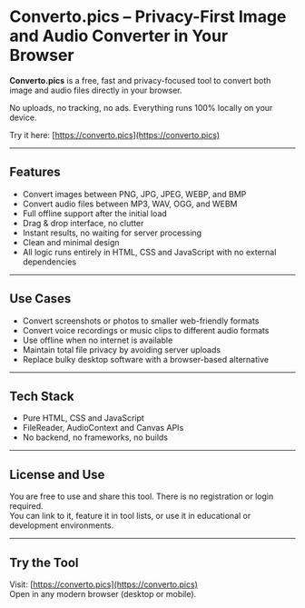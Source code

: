# Converto.pics – Privacy-First Image and Audio Converter in Your Browser

**Converto.pics** is a free, fast and privacy-focused tool to convert both image and audio files directly in your browser.

No uploads, no tracking, no ads. Everything runs 100% locally on your device.

Try it here: [https://converto.pics](https://converto.pics)

---

## Features

- Convert images between PNG, JPG, JPEG, WEBP, and BMP
- Convert audio files between MP3, WAV, OGG, and WEBM
- Full offline support after the initial load
- Drag & drop interface, no clutter
- Instant results, no waiting for server processing
- Clean and minimal design
- All logic runs entirely in HTML, CSS and JavaScript with no external dependencies

---

## Use Cases

- Convert screenshots or photos to smaller web-friendly formats
- Convert voice recordings or music clips to different audio formats
- Use offline when no internet is available
- Maintain total file privacy by avoiding server uploads
- Replace bulky desktop software with a browser-based alternative

---

## Tech Stack

- Pure HTML, CSS and JavaScript
- FileReader, AudioContext and Canvas APIs
- No backend, no frameworks, no builds

---

## License and Use

You are free to use and share this tool. There is no registration or login required.  
You can link to it, feature it in tool lists, or use it in educational or development environments.

---

## Try the Tool

Visit: [https://converto.pics](https://converto.pics)  
Open in any modern browser (desktop or mobile).


